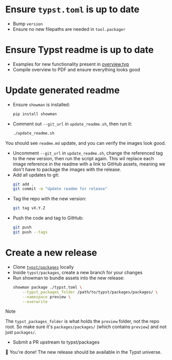 # Ensure `typst.toml` is up to date
-  Bump `version`
-  Ensure no new filepaths are needed in `tool.packager`

# Ensure Typst readme is up to date
-  Examples for new functionality present in [overview.typ](./docs/overview/main.typ)
-  Compile overview to PDF and ensure everything looks good

# Update generated readme
- Ensure `showman` is installed:
    ```sh
    pip install showman
    ```
-  Comment out `--git_url` in `update_readme.sh`, then run it:
    ```sh
    ./update_readme.sh
    ```
You should see `readme.md` update, and you can verify the images look good.
-  Uncomment `--git_url` in `update_readme.sh`, change the referenced tag to the new version, then run the script again. This wil replace each image reference in the readme with a link to GitHub assets, meaning we don't have to package the images with the release.
-  Add all updates to git:
    ```sh
    git add .
    git commit -m "Update readme for release"
    ```
-  Tag the repo with the new version:
    ```sh
    git tag vX.Y.Z
    ```
-  Push the code and tag to GitHub:
    ```sh
    git push
    git push --tags
    ```

# Create a new release
- Clone [`typst/packages`](https://github.com/typst/packages) locally
- Inside `typst/packages`, create a new branch for your changes
- Run showman to bundle assets into the new release:
    ```sh
    showman package ./typst.toml \
        --typst_packages_folder /path/to/typst/packages/packages/ \
        --namespace preview \
        --overwrite
    ```

> [!NOTE]
> The `typst_packages_folder` is what holds the `preview` folder, not the repo root. So make sure it's `packages/packages/` (which contains `preview`) and not just `packages/`.

- Submit a PR upstream to typst/packages

:tada: You're done! The new release should be available in the Typst universe.
